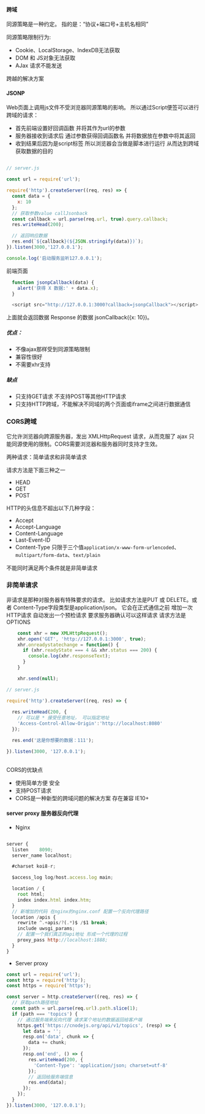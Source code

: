 #### 跨域

同源策略是一种约定。 指的是：“协议+端口号+主机名相同” 

同源策略限制行为:

* Cookie、LocalStorage、IndexDB无法获取
* DOM 和 JS对象无法获取
* AJax 请求不能发送



跨越的解决方案





#### JSONP

Web页面上调用js文件不受浏览器同源策略的影响。 所以通过Script便签可以进行跨域的请求：

* 首先前端设置好回调函数 并将其作为url的参数
* 服务器接收到请求后 通过参数获得回调函数名 并将数据放在参数中将其返回
* 收到结果后因为是script标签 所以浏览器会当做是脚本进行运行 从而达到跨域获取数据的目的

```javascript

// server.js

const url = require('url');

require('http').createServer((req, res) => {
  const data = {
    x: 10
  };
  // 获取参数value callJsonback
  const callback = url.parse(req.url, true).query.callback;
  res.writeHead(200);

  // 返回响应数据
  res.end(`${callback}(${JSON.stringify(data)})`);
}).listen(3000,'127.0.0.1');

console.log('启动服务监听127.0.0.1');
```

前端页面

```javascript
  function jsonpCallback(data) {
    alert('获得 X 数据:' + data.x);
  }

  <script src="http://127.0.0.1:3000?callback=jsonpCallback"></script>
```

上面就会返回数据 Response 的数据 jsonCallback({x: 10})。
##### 优点：
* 不像ajax那样受到同源策略限制
* 兼容性很好
* 不需要xhr支持 

##### 缺点
* 只支持GET请求 不支持POST等其他HTTP请求
* 只支持HTTP跨域，不能解决不同域的两个页面或iframe之间进行数据通信


### CORS跨域

它允许浏览器向跨源服务器，发出 XMLHttpRequest 请求，从而克服了 ajax 只能同源使用的限制。CORS需要浏览器和服务器同时支持才生效。

两种请求：简单请求和非简单请求

请求方法是下面三种之一

* HEAD 
* GET
* POST

HTTP的头信息不超出以下几种字段：

* Accept
* Accept-Language
* Content-Language
* Last-Event-ID
* Content-Type 只限于三个值`application/x-www-form-urlencoded`、`multipart/form-data`、`text/plain`



不能同时满足两个条件就是非简单请求

### 非简单请求

非请求是那种对服务器有特殊要求的请求。 比如请求方法是PUT 或 DELETE。或者 Content-Type字段类型是application/json。 它会在正式通信之前 增加一次HTTP请求 自动发出一个预检请求 要求服务器确认可以这样请求 请求方法是OPTIONS 

```javascript
    const xhr = new XMLHttpRequest();
    xhr.open('GET', 'http://127.0.0.1:3000', true);
    xhr.onreadystatechange = function() {
      if (xhr.readyState === 4 && xhr.status === 200) {
        console.log(xhr.responseText);
      }
    }

    xhr.send(null);

// server.js

require('http').createServer((req, res) => {
  
  res.writeHead(200, {
    // 可以是 * 接受任意地址， 可以指定地址
    'Access-Control-Allow-Origin':'http://localhost:8080'
  });

  res.end('这是你想要的数据：111');

}).listen(3000, '127.0.0.1');
    
```

CORS的优缺点
* 使用简单方便 安全
* 支持POST请求
* CORS是一种新型的跨域问题的解决方案 存在兼容 IE10+



#### server proxy 服务器反向代理
* Nginx

```javascript

server {
  listen    8090;
  server_name localhost;

  #charset koi8-r;

  $access_log log/host.access.log main;

  location / {
    root html;
    index index.html index.htm;
  }
  // 新增加的代码 在nginx的nginx.conf 配置一个反向代理路径
  location /apis {
    rewrite ^.+apis/?(.*)$ /$1 break;
    include uwsgi_params;
    // 配置一个我们真正的api地址 形成一个代理的过程
    proxy_pass http://localhost:1888;
  }
}
```


* Server proxy

```javascript
const url = require('url');
const http = require('http');
const https = require('https');

const server = http.createServer((req, res) => {
  // 获取path路径地址 
  const path = url.parse(req.url).path.slice(1);
  if (path === 'topics') {
    // 通过服务端来反向代理 请求某个地址的数据返回给客户端
    https.get('https://cnodejs.org/api/v1/topics', (resp) => {
      let data = '';
      resp.on('data', chunk => {
        data += chunk;
      });
      resp.on('end', () => {
        res.writeHead(200, {
          'Content-Type': 'application/json; charset=utf-8'
        });
        // 返回给服务端信息
        res.end(data);
      });
    });
  }
}).listen(3000, '127.0.0.1');
```
